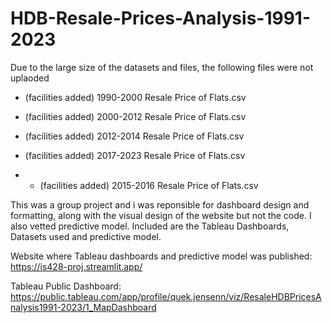 # HDB-Resale-Prices-Analysis-1991-2023

Due to the large size of the datasets and files, the following files were not uplaoded
- (facilities added) 1990-2000 Resale Price of Flats.csv
- (facilities added) 2000-2012 Resale Price of Flats.csv
- (facilities added) 2012-2014 Resale Price of Flats.csv
- (facilities added) 2017-2023 Resale Price of Flats.csv

- - (facilities added) 2015-2016 Resale Price of Flats.csv


This was a group project and i was reponsible for dashboard design and formatting, along with the visual design of the website but not the code. I also vetted predictive model.
Included are the Tableau Dashboards, Datasets used and predictive model.

Website where Tableau dashboards and predictive model was published: https://is428-proj.streamlit.app/

Tableau Public Dashboard: https://public.tableau.com/app/profile/quek.jensenn/viz/ResaleHDBPricesAnalysis1991-2023/1_MapDashboard 

